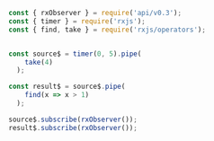 <!--
name:		
title:		find
pageTitle:	RxJS find operator example + marble diagram
desc:		
docsUrl:	https://rxjs.dev/api/operators/find
-->

```js
const { rxObserver } = require('api/v0.3');
const { timer } = require('rxjs');
const { find, take } = require('rxjs/operators');


const source$ = timer(0, 5).pipe(
    take(4)
  );

const result$ = source$.pipe(
    find(x => x > 1)
  );

source$.subscribe(rxObserver());
result$.subscribe(rxObserver());

```
